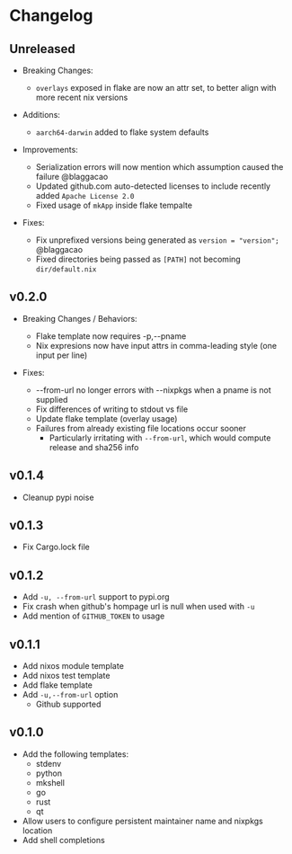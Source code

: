 # Changelog

## Unreleased

- Breaking Changes:
  - `overlays` exposed in flake are now an attr set, to better align with more recent nix versions

- Additions:
  - `aarch64-darwin` added to flake system defaults

- Improvements:
  - Serialization errors will now mention which assumption caused the failure @blaggacao
  - Updated github.com auto-detected licenses to include recently added `Apache License 2.0`
  - Fixed usage of `mkApp` inside flake tempalte

- Fixes:
  - Fix unprefixed versions being generated as `version = "version";` @blaggacao
  - Fixed directories being passed as `[PATH]` not becoming `dir/default.nix`

## v0.2.0

- Breaking Changes / Behaviors:
  - Flake template now requires -p,--pname
  - Nix expresions now have input attrs in comma-leading style (one input per line)

- Fixes:
  - --from-url no longer errors with --nixpkgs when a pname is not supplied
  - Fix differences of writing to stdout vs file
  - Update flake template (overlay usage)
  - Failures from already existing file locations occur sooner
    - Particularly irritating with `--from-url`, which would compute release and sha256 info

## v0.1.4

- Cleanup pypi noise

## v0.1.3

- Fix Cargo.lock file

## v0.1.2

- Add `-u, --from-url` support to pypi.org
- Fix crash when github's hompage url is null when used with `-u`
- Add mention of `GITHUB_TOKEN` to usage

## v0.1.1

- Add nixos module template
- Add nixos test template
- Add flake template
- Add `-u,--from-url` option
  - Github supported

## v0.1.0

- Add the following templates:
  - stdenv
  - python
  - mkshell
  - go
  - rust
  - qt
- Allow users to configure persistent maintainer name and nixpkgs location
- Add shell completions
